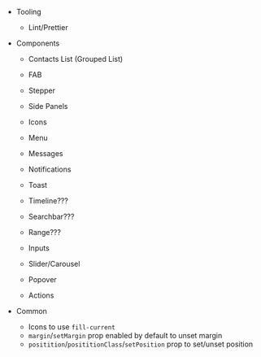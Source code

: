 - Tooling

  - Lint/Prettier

- Components

  - Contacts List (Grouped List)
  - FAB
  - Stepper
  - Side Panels
  - Icons
  - Menu
  - Messages
  - Notifications
  - Toast
  - Timeline???

  - Searchbar???
  - Range???
  - Inputs
  - Slider/Carousel
  - Popover
  - Actions

- Common
  - Icons to use `fill-current`
  - `margin`/`setMargin` prop enabled by default to unset margin
  - `positition`/`posititionClass`/`setPosition` prop to set/unset position
